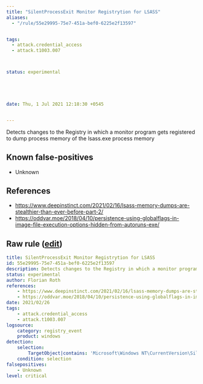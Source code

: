 ```yaml
---
title: "SilentProcessExit Monitor Registrytion for LSASS"
aliases:
  - "/rule/55e29995-75e7-451a-bef0-6225e2f13597"


tags:
  - attack.credential_access
  - attack.t1003.007



status: experimental





date: Thu, 1 Jul 2021 12:18:30 +0545


---
```


Detects changes to the Registry in which a monitor program gets registered to dump process memory of the lsass.exe process memory

<!--more-->


## Known false-positives

* Unknown



## References

* https://www.deepinstinct.com/2021/02/16/lsass-memory-dumps-are-stealthier-than-ever-before-part-2/
* https://oddvar.moe/2018/04/10/persistence-using-globalflags-in-image-file-execution-options-hidden-from-autoruns-exe/


## Raw rule ([edit](https://github.com/SigmaHQ/sigma/edit/master/rules/windows/registry_event/registry_event_silentprocessexit_lsass.yml))
```yaml
title: SilentProcessExit Monitor Registrytion for LSASS
id: 55e29995-75e7-451a-bef0-6225e2f13597
description: Detects changes to the Registry in which a monitor program gets registered to dump process memory of the lsass.exe process memory
status: experimental
author: Florian Roth
references:
    - https://www.deepinstinct.com/2021/02/16/lsass-memory-dumps-are-stealthier-than-ever-before-part-2/
    - https://oddvar.moe/2018/04/10/persistence-using-globalflags-in-image-file-execution-options-hidden-from-autoruns-exe/
date: 2021/02/26
tags:
    - attack.credential_access
    - attack.t1003.007
logsource:
    category: registry_event
    product: windows
detection:
    selection:       
        TargetObject|contains: 'Microsoft\Windows NT\CurrentVersion\SilentProcessExit\lsass.exe'
    condition: selection
falsepositives:
    - Unknown
level: critical
```
